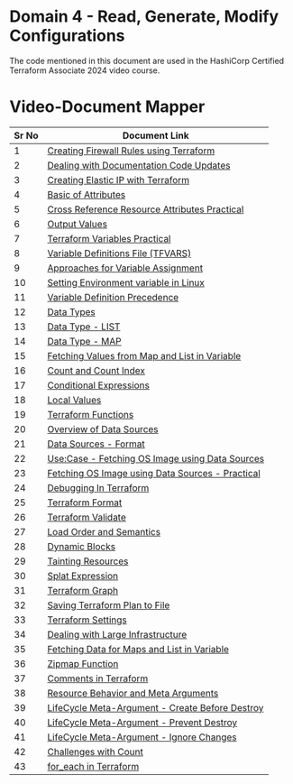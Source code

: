 # Domain 4 - Read, Generate, Modify Configurations

The code mentioned in this document are used in the HashiCorp Certified Terraform Associate 2024 video course.


# Video-Document Mapper

| Sr No | Document Link |
| ------ | ------ |
| 1 | [Creating Firewall Rules using Terraform][PlDa] |
| 2 | [Dealing with Documentation Code Updates][PlDb] |
| 3 | [Creating Elastic IP with Terraform][PlDc] |
| 4 | [Basic of Attributes][PlDd] |
| 5 | [Cross Reference Resource Attributes Practical][PlDe] |
| 6 | [Output Values][PlDf] |
| 7 | [Terraform Variables Practical][PlDg] |
| 8 | [Variable Definitions File (TFVARS)][PlDh] |
| 9 | [Approaches for Variable Assignment][PlDi] |
| 10 | [Setting Environment variable in Linux][PlDj] |
| 11 | [Variable Definition Precedence][PlDk] |
| 12 | [Data Types][PlDl] |
| 13 | [Data Type - LIST][PlDm] |
| 14 | [Data Type - MAP][PlDn] |
| 15 | [Fetching Values from Map and List in Variable][PlDn2] |
| 16 | [Count and Count Index][PlDo] |
| 17 | [Conditional Expressions][PlDp] |
| 18 | [Local Values][PlDq] |
| 19 | [Terraform Functions][PlDr] |
| 20 | [Overview of Data Sources][PlDs] |
| 21 | [Data Sources - Format][PlDs1] |
| 22 | [Use:Case - Fetching OS Image using Data Sources][PlDs2] |
| 23 | [Fetching OS Image using Data Sources - Practical][PlDs3] |
| 24 | [Debugging In Terraform][PlDt] |
| 25 | [Terraform Format][PlDu] |
| 26 | [Terraform Validate][PlDv] |
| 27 | [Load Order and Semantics][PlDw] |
| 28 | [Dynamic Blocks][PlDx] |
| 29 | [Tainting Resources][PlDy] |
| 30 | [Splat Expression][PlDz] |
| 31 | [Terraform Graph][PlEa] |
| 32 | [Saving Terraform Plan to File][PlEb] |
| 33 | [Terraform Settings][PlEc] |
| 34 | [Dealing with Large Infrastructure][PlEe] |
| 35 | [Fetching Data for Maps and List in Variable][PlEf] |
| 36 | [Zipmap Function][PlEg] |
| 37 | [Comments in Terraform][PlEh] |
| 38 | [Resource Behavior and Meta Arguments][PlEi] |
| 39 | [LifeCycle Meta-Argument - Create Before Destroy][PlEj] |
| 40 | [LifeCycle Meta-Argument - Prevent Destroy][PlEk] |
| 41 | [LifeCycle Meta-Argument - Ignore Changes][PlEl] |
| 42 | [Challenges with Count][PlEm] |
| 43 | [for_each in Terraform][PlEn] |

[PlDa]: <./firewall.md>
[PlDb]: <./doc-code-changes.md>
[PlDc]: <./eip.md>
[PlDd]: <./attributes.md>
[PlDe]: <./cross-reference-attributes.md>
[PlDf]: <./output-values.md>
[PlDg]: <./terraform-variables.md>
[PlDh]: <./tfvars.md>
[PlDi]: <./variable-assignment.md>
[PlDj]: <./env-variable-assignment.md>
[PlDk]: <./variable-precedence.md>
[PlDl]: <./data-types.md>
[PlDm]: <./list-data-type.md>
[PlDn]: <./map-data-type.md>
[PlDn2]: <./fetch-values-variables.tf>
[PlDo]: <./counte-parameter.md>
[PlDp]: <./conditional.md>
[PlDq]: <./local-values.md>
[PlDr]: <./functions.md>
[PlDs]: <./data-sources.md>
[PlDs1]: <./data-source-format.md>
[PlDs2]: <./fetch-ami-data-source-usecase.md>
[PlDs3]: <./fetch-ami-data-source-practical.md>
[PlDt]: <./debugging.md>
[PlDu]: <./terraform-format.md>
[PlDv]: <./terraform-validate.md>
[PlDw]: <./dynamic-block.md>
[PlDx]: <./load-order.md>
[PlDy]: <./taint.md>
[PlDz]: <./splat-expression.md>
[PlEa]: <./graph.md>
[PlEb]: <./plan-to-file.md>
[PlEc]: <./settings.md>
[PlEe]: <./large-infra.md>
[PlEf]: <./fetch-values-variables.tf>
[PlEg]: <./zipmap.tf>
[PlEh]: <./tf-comments.tf>
[PlEi]: <./meta-argument.md>
[PlEj]: <./create-before-destroy.md>
[PlEk]: <./prevent-destroy.md>
[PlEl]: <./ignore-changes.md>
[PlEm]: <./challenge-count.md>
[PlEn]: <./for_each.md>
